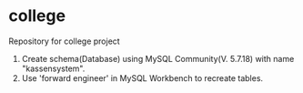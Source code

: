 # college
Repository for college project

1. Create schema(Database) using MySQL Community(V. 5.7.18) with name "kassensystem".
2. Use 'forward engineer' in MySQL Workbench to recreate tables.

    
